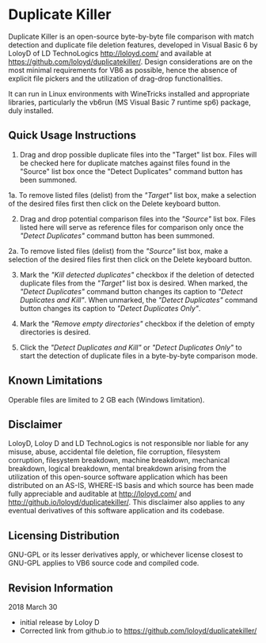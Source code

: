 # Duplicate Killer #

Duplicate Killer is an open-source byte-by-byte file comparison with match detection and duplicate file deletion features, developed in Visual Basic 6 by LoloyD of LD TechnoLogics http://loloyd.com/ and available at https://github.com/loloyd/duplicatekiller/.  Design considerations are on the most minimal requirements for VB6 as possible, hence the absence of explicit file pickers and the utilization of drag-drop functionalities.

It can run in Linux environments with WineTricks installed and appropriate libraries, particularly the vb6run (MS Visual Basic 7 runtime sp6) package, duly installed.

## Quick Usage Instructions ##

1. Drag and drop possible duplicate files into the "Target" list box.  Files will be checked here for duplicate matches against files found in the "Source" list box once the "Detect Duplicates" command button has been summoned.

1a. To remove listed files (delist) from the *"Target"* list box, make a selection of the desired files first then click on the Delete keyboard button.

2. Drag and drop potential comparison files into the *"Source"* list box.  Files listed here will serve as reference files for comparison only once the *"Detect Duplicates"* command button has been summoned.

2a. To remove listed files (delist) from the *"Source"* list box, make a selection of the desired files first then click on the Delete keyboard button.

3. Mark the *"Kill detected duplicates"* checkbox if the deletion of detected duplicate files from the *"Target"* list box is desired.  When marked, the *"Detect Duplicates"* command button changes its caption to *"Detect Duplicates and Kill"*.  When unmarked, the *"Detect Duplicates"* command button changes its caption to *"Detect Duplicates Only"*.

4. Mark the *"Remove empty directories"* checkbox if the deletion of empty directories is desired.

5. Click the *"Detect Duplicates and Kill"* or *"Detect Duplicates Only"* to start the detection of duplicate files in a byte-by-byte comparison mode.

## Known Limitations ##

Operable files are limited to 2 GB each (Windows limitation).

## Disclaimer ##

LoloyD, Loloy D and LD TechnoLogics is not responsible nor liable for any misuse, abuse, accidental file deletion, file corruption, filesystem corruption, filesystem breakdown, machine breakdown, mechanical breakdown, logical breakdown, mental breakdown arising from the utilization of this open-source software application which has been distributed on an AS-IS, WHERE-IS basis and which source has been made fully appreciable and auditable at http://loloyd.com/ and http://github.io/loloyd/duplicatekiller/.  This disclaimer also applies to any eventual derivatives of this software application and its codebase.

## Licensing Distribution ##

GNU-GPL or its lesser derivatives apply, or whichever license closest to GNU-GPL applies to VB6 source code and compiled code.

## Revision Information ##

2018 March 30
 - initial release by Loloy D
 - Corrected link from github.io to https://github.com/loloyd/duplicatekiller/
